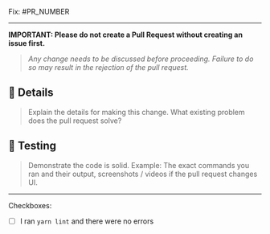 Fix: #PR_NUMBER

---

**IMPORTANT: Please do not create a Pull Request without creating an issue first.**

> _Any change needs to be discussed before proceeding. Failure to do so may result in the rejection of the pull request._


## 🧬 Details

> Explain the details for making this change. What existing problem does the pull request solve?
<!-- Example: When "Adding a function to do X", explain why it is necessary to have a way to do X. -->

## 🧪 Testing
> Demonstrate the code is solid. Example: The exact commands you ran and their output, screenshots / videos if the pull request changes UI.

---

Checkboxes:

- [ ] I ran `yarn lint` and there were no errors
